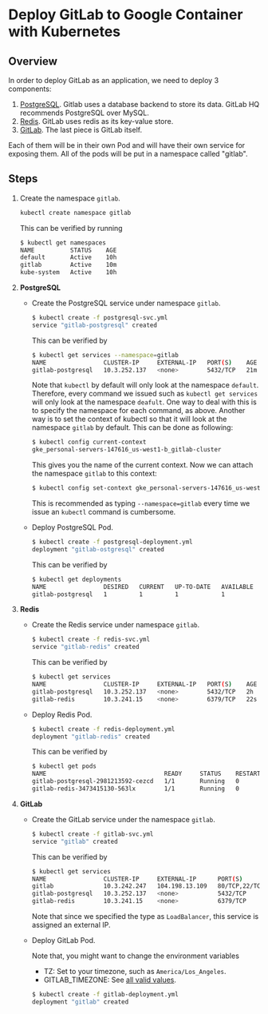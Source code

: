 # Deploy GitLab to Google Container with Kubernetes

## Overview

In order to deploy GitLab as an application, we need to deploy 3 components:

1.  [PostgreSQL](https://www.postgresql.org/). Gitlab uses a database
    backend to store its data. GitLab HQ recommends PostgreSQL over
    MySQL.
2.  [Redis](http://redis.io/). GitLab uses redis as its key-value
    store.
3.  [GitLab](https://about.gitlab.com/). The last piece is GitLab
    itself.

Each of them will be in their own Pod and will have their own service
for exposing them. All of the pods will be put in a namespace called
"gitlab".

## Steps

1.  Create the namespace `gitlab`.

    ```bash
    kubectl create namespace gitlab
    ```
    
    This can be verified by running
    
    ```bash
    $ kubectl get namespaces
    NAME          STATUS    AGE
    default       Active    10h
    gitlab        Active    10m
    kube-system   Active    10h

    ```

2.  **PostgreSQL**
    
    *   Create the PostgreSQL service under namespace `gitlab`.
    
        ```bash
        $ kubectl create -f postgresql-svc.yml
        service "gitlab-postgresql" created
        ```
        
        This can be verified by
        
        ```bash
        $ kubectl get services --namespace=gitlab
        NAME                CLUSTER-IP     EXTERNAL-IP   PORT(S)    AGE
        gitlab-postgresql   10.3.252.137   <none>        5432/TCP   21m
        ```
        
        Note that `kubectl` by default will only look at the namespace
        `default`. Therefore, every command we issued such as `kubectl
        get services` will only look at the namespace `deafult`. One
        way to deal with this is to specify the namespace for each
        command, as above. Another way is to set the context of
        kubectl so that it will look at the namespace `gitlab` by
        default. This can be done as following:
        
        ```bash
        $ kubectl config current-context
        gke_personal-servers-147616_us-west1-b_gitlab-cluster
        ```
        
        This gives you the name of the current context. Now we can
        attach the namespace `gitlab` to this context:
        
        ```bash
        $ kubectl config set-context gke_personal-servers-147616_us-west1-b_gitlab-cluster --namespace=gitlab
        ```
        
        This is recommended as typing `--namespace=gitlab` every time
        we issue an `kubectl` command is cumbersome.
    
    *   Deploy PostgreSQL Pod.
    
        ```bash
        $ kubectl create -f postgresql-deployment.yml
        deployment "gitlab-ostgresql" created
        ```
        
        This can be verified by
        
        ```bash
        $ kubectl get deployments
        NAME                DESIRED   CURRENT   UP-TO-DATE   AVAILABLE   AGE
        gitlab-postgresql   1         1         1            1           11m
        ```
        
3.  **Redis**

    *   Create the Redis service under namespace `gitlab`.
    
        ```bash
        $ kubectl create -f redis-svc.yml
        service "gitlab-redis" created
        ```
        
        This can be verified by
        
        ```bash
        $ kubectl get services
        NAME                CLUSTER-IP     EXTERNAL-IP   PORT(S)    AGE
        gitlab-postgresql   10.3.252.137   <none>        5432/TCP   2h
        gitlab-redis        10.3.241.15    <none>        6379/TCP   22s
        ```

    *   Deploy Redis Pod.
    
        ```bash
        $ kubectl create -f redis-deployment.yml 
        deployment "gitlab-redis" created
        ```
        
        This can be verified by
        
        ```bash
        $ kubectl get pods
        NAME                                 READY     STATUS    RESTARTS   AGE
        gitlab-postgresql-2981213592-cezcd   1/1       Running   0          2h
        gitlab-redis-3473415130-563lx        1/1       Running   0          29s
        ```
        
4.  **GitLab**

    *   Create the GitLab service under the namespace `gitlab`.
    
        ```bash
        $ kubectl create -f gitlab-svc.yml 
        service "gitlab" created
        ```
        
        This can be verified by
        
        ```bash
        $ kubectl get services
        NAME                CLUSTER-IP     EXTERNAL-IP      PORT(S)         AGE
        gitlab              10.3.242.247   104.198.13.109   80/TCP,22/TCP   55s
        gitlab-postgresql   10.3.252.137   <none>           5432/TCP        3h
        gitlab-redis        10.3.241.15    <none>           6379/TCP        1h
        ```
        
        Note that since we specified the type as `LoadBalancer`, this
        service is assigned an external IP.
        
    *   Deploy GitLab Pod.
    
        Note that, you might want to change the environment variables
        
        *   TZ: Set to your timezone, such as `America/Los_Angeles`.
        *   GITLAB_TIMEZONE: See
            [all valid values](http://api.rubyonrails.org/classes/ActiveSupport/TimeZone.html).
    
        ```bash
        $ kubectl create -f gitlab-deployment.yml
        deployment "gitlab" created
        ```

    










